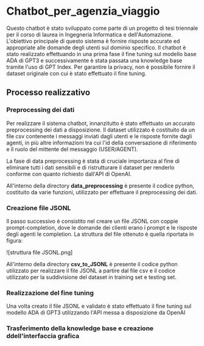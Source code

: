 # Chatbot_per_agenzia_viaggio
Questo chatbot è stato sviluppato come parte di un progetto di tesi triennale per il corso di laurea in Ingegneria Informatica e dell'Automazione. L'obiettivo principale di questo sistema è fornire risposte accurate ed appropriate alle domande degli utenti sul dominio specifico. Il chatbot è stato realizzato effettuando in una prima fase il fine tuning sul modello base ADA di GPT3 e successivamente è stata passata una knowledge base tramite l'uso di GPT Index. Per garantire la privacy, non è possibile fornire il dataset originale con cui è stato effettuato il fine tuning.

## Processo realizzativo

### Preprocessing dei dati

Per realizzare il sistema chatbot, innanzitutto è stato effettuato un accurato preprocessing dei dati a disposizione. 
Il dataset utilizzato è costituito da un file csv contenente i messaggi inviati dagli utenti e le risposte fornite dagli agenti, in più altre informazioni tra cui l'id della conversazione di riferimento e il ruolo del mittente del messaggio (USER/AGENT). 

La fase di data preprocessing è stata di cruciale importanza al fine di eliminare tutti i dati sensibili e di ristrutturare il dataset per renderlo conforme con quanto richiesto dall'API di OpenAI.

All'interno della directory **data_preprocessing** è presente il codice python, costituito da varie funzioni, utilizzato per effettuare il preprocessing dei dati.

### Creazione file JSONL

Il passo successivo è consistito nel creare un file JSONL con coppie prompt-completion, dove le domande dei clienti erano i prompt e le risposte degli agenti le completion. 
La struttura del file ottenuto è quella riportata in figura: 

![struttura file JSONL.png]

All'interno della directory **csv_to_JSONL** è presente il codice python utilizzato per realizzare il file JSONL a partire dal file csv e il codice utilizzato per la suddivisione del dataset in training set e testing set.

### Realizzazione del fine tuning

Una volta creato il file JSONL e validato è stato effettuato il fine tuning sul modello ADA di GPT3 utilizzando l'API messa a disposizione da OpenAI

### Trasferimento della knowledge base e creazione ddell'interfaccia grafica
